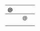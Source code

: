 | @    |      |      |      |
| ---- | ---- | ---- | ---- |
|      |      | @    |      |
|      |      |      |      |
|      |      |      |      |

